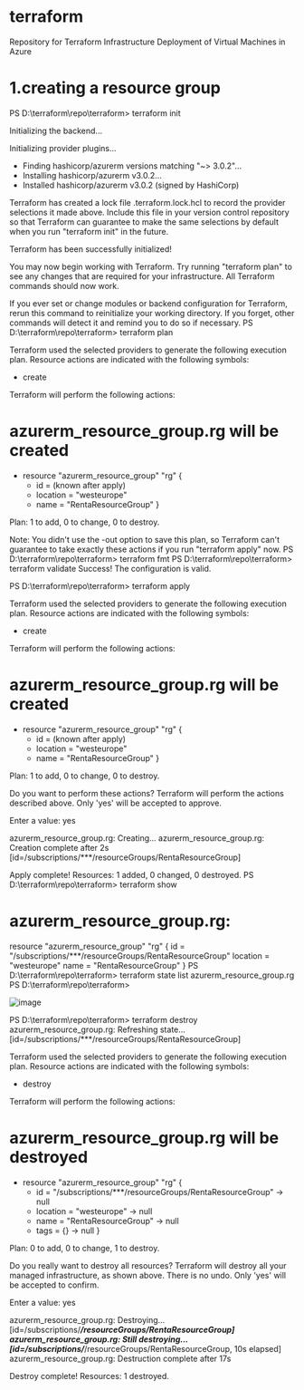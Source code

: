 # terraform
Repository for Terraform Infrastructure Deployment of Virtual Machines in Azure

# 1.creating a resource group
PS D:\terraform\repo\terraform> terraform init

Initializing the backend...

Initializing provider plugins...
- Finding hashicorp/azurerm versions matching "~> 3.0.2"...
- Installing hashicorp/azurerm v3.0.2...
- Installed hashicorp/azurerm v3.0.2 (signed by HashiCorp)

Terraform has created a lock file .terraform.lock.hcl to record the provider
selections it made above. Include this file in your version control repository
so that Terraform can guarantee to make the same selections by default when
you run "terraform init" in the future.

Terraform has been successfully initialized!

You may now begin working with Terraform. Try running "terraform plan" to see
any changes that are required for your infrastructure. All Terraform commands
should now work.

If you ever set or change modules or backend configuration for Terraform,
rerun this command to reinitialize your working directory. If you forget, other
commands will detect it and remind you to do so if necessary.
PS D:\terraform\repo\terraform> terraform plan

Terraform used the selected providers to generate the following execution plan. Resource actions are indicated with the following symbols:
  + create

Terraform will perform the following actions:

  # azurerm_resource_group.rg will be created
  + resource "azurerm_resource_group" "rg" {
      + id       = (known after apply)
      + location = "westeurope"
      + name     = "RentaResourceGroup"
    }

Plan: 1 to add, 0 to change, 0 to destroy.

Note: You didn't use the -out option to save this plan, so Terraform can't guarantee to take exactly these actions if you run "terraform apply" now.
PS D:\terraform\repo\terraform> terraform fmt
PS D:\terraform\repo\terraform> terraform validate
Success! The configuration is valid.

PS D:\terraform\repo\terraform> terraform apply

Terraform used the selected providers to generate the following execution plan. Resource actions are indicated with the following symbols:
  + create

Terraform will perform the following actions:

  # azurerm_resource_group.rg will be created
  + resource "azurerm_resource_group" "rg" {
      + id       = (known after apply)
      + location = "westeurope"
      + name     = "RentaResourceGroup"
    }

Plan: 1 to add, 0 to change, 0 to destroy.

Do you want to perform these actions?
  Terraform will perform the actions described above.
  Only 'yes' will be accepted to approve.

  Enter a value: yes

azurerm_resource_group.rg: Creating...
azurerm_resource_group.rg: Creation complete after 2s [id=/subscriptions/***/resourceGroups/RentaResourceGroup]

Apply complete! Resources: 1 added, 0 changed, 0 destroyed.
PS D:\terraform\repo\terraform> terraform show
# azurerm_resource_group.rg:
resource "azurerm_resource_group" "rg" {
    id       = "/subscriptions/***/resourceGroups/RentaResourceGroup"
    location = "westeurope"
    name     = "RentaResourceGroup"
}
PS D:\terraform\repo\terraform> terraform state list
azurerm_resource_group.rg
PS D:\terraform\repo\terraform>


![image](https://github.com/MariusRenta/terraform/assets/40556232/da5ad98b-e509-4ba1-afe0-ccd67f3df2a5)



PS D:\terraform\repo\terraform> terraform destroy
azurerm_resource_group.rg: Refreshing state... [id=/subscriptions/***/resourceGroups/RentaResourceGroup]

Terraform used the selected providers to generate the following execution plan. Resource actions are indicated with the following symbols:
  - destroy

Terraform will perform the following actions:

  # azurerm_resource_group.rg will be destroyed
  - resource "azurerm_resource_group" "rg" {
      - id       = "/subscriptions/***/resourceGroups/RentaResourceGroup" -> null
      - location = "westeurope" -> null
      - name     = "RentaResourceGroup" -> null
      - tags     = {} -> null
    }

Plan: 0 to add, 0 to change, 1 to destroy.

Do you really want to destroy all resources?
  Terraform will destroy all your managed infrastructure, as shown above.
  There is no undo. Only 'yes' will be accepted to confirm.

  Enter a value: yes

azurerm_resource_group.rg: Destroying... [id=/subscriptions/***/resourceGroups/RentaResourceGroup]
azurerm_resource_group.rg: Still destroying... [id=/subscriptions/***/resourceGroups/RentaResourceGroup, 10s elapsed]
azurerm_resource_group.rg: Destruction complete after 17s

Destroy complete! Resources: 1 destroyed.
